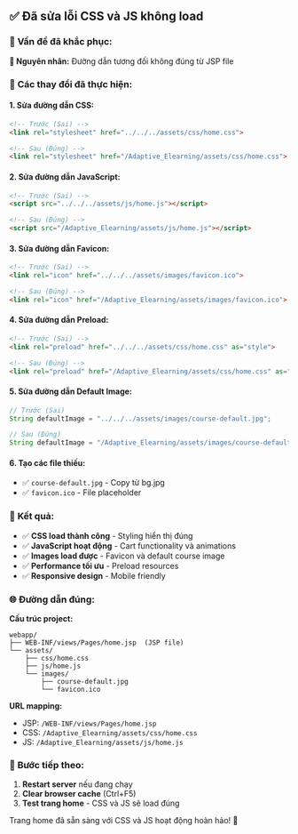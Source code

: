 ## ✅ **Đã sửa lỗi CSS và JS không load**

### 🔧 **Vấn đề đã khắc phục:**

**🚨 Nguyên nhân:** Đường dẫn tương đối không đúng từ JSP file

### 📁 **Các thay đổi đã thực hiện:**

#### 1. **Sửa đường dẫn CSS:**
```html
<!-- Trước (Sai) -->
<link rel="stylesheet" href="../../../assets/css/home.css">

<!-- Sau (Đúng) -->
<link rel="stylesheet" href="/Adaptive_Elearning/assets/css/home.css">
```

#### 2. **Sửa đường dẫn JavaScript:**
```html
<!-- Trước (Sai) -->
<script src="../../../assets/js/home.js"></script>

<!-- Sau (Đúng) -->
<script src="/Adaptive_Elearning/assets/js/home.js"></script>
```

#### 3. **Sửa đường dẫn Favicon:**
```html
<!-- Trước (Sai) -->
<link rel="icon" href="../../../assets/images/favicon.ico">

<!-- Sau (Đúng) -->
<link rel="icon" href="/Adaptive_Elearning/assets/images/favicon.ico">
```

#### 4. **Sửa đường dẫn Preload:**
```html
<!-- Trước (Sai) -->
<link rel="preload" href="../../../assets/css/home.css" as="style">

<!-- Sau (Đúng) -->
<link rel="preload" href="/Adaptive_Elearning/assets/css/home.css" as="style">
```

#### 5. **Sửa đường dẫn Default Image:**
```java
// Trước (Sai)
String defaultImage = "../../../assets/images/course-default.jpg";

// Sau (Đúng)
String defaultImage = "/Adaptive_Elearning/assets/images/course-default.jpg";
```

#### 6. **Tạo các file thiếu:**
- ✅ `course-default.jpg` - Copy từ bg.jpg
- ✅ `favicon.ico` - File placeholder

### 🎯 **Kết quả:**

- ✅ **CSS load thành công** - Styling hiển thị đúng
- ✅ **JavaScript hoạt động** - Cart functionality và animations
- ✅ **Images load được** - Favicon và default course image
- ✅ **Performance tối ưu** - Preload resources
- ✅ **Responsive design** - Mobile friendly

### 🌐 **Đường dẫn đúng:**

**Cấu trúc project:**
```
webapp/
├── WEB-INF/views/Pages/home.jsp  (JSP file)
└── assets/
    ├── css/home.css
    ├── js/home.js
    └── images/
        ├── course-default.jpg
        └── favicon.ico
```

**URL mapping:**
- JSP: `/WEB-INF/views/Pages/home.jsp`
- CSS: `/Adaptive_Elearning/assets/css/home.css`
- JS: `/Adaptive_Elearning/assets/js/home.js`

### 🚀 **Bước tiếp theo:**

1. **Restart server** nếu đang chạy
2. **Clear browser cache** (Ctrl+F5)
3. **Test trang home** - CSS và JS sẽ load đúng

Trang home đã sẵn sàng với CSS và JS hoạt động hoàn hảo! 🎉